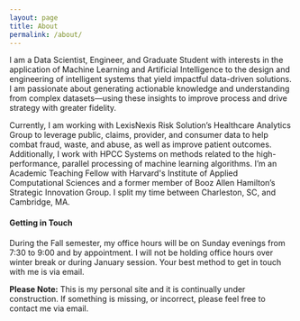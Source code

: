 ```yaml
---
layout: page
title: About
permalink: /about/
---
```


I am a Data Scientist, Engineer, and Graduate Student with interests in the application of Machine Learning and Artificial Intelligence to the design and engineering of intelligent systems that yield impactful data-driven solutions. I am passionate about generating actionable knowledge and understanding from complex datasets—using these insights to improve process and drive strategy with greater fidelity. 

Currently, I am working with LexisNexis Risk Solution’s Healthcare Analytics Group to leverage public, claims, provider, and consumer data to help combat fraud, waste, and abuse, as well as improve patient outcomes. Additionally, I work with HPCC Systems on methods related to the high-performance, parallel processing of machine learning algorithms. I’m an Academic Teaching Fellow with Harvard's Institute of Applied Computational Sciences and a former member of Booz Allen Hamilton’s Strategic Innovation Group. I split my time between Charleston, SC, and Cambridge, MA. 

#### Getting in Touch
During the Fall semester, my office hours will be on Sunday evenings from 7:30 to 9:00 and by appointment. I will not be holding office hours over winter break or during January session. Your best method to get in touch with me is via email.

**Please Note:** This is my personal site and it is continually under construction. If something is missing, or incorrect, please feel free to contact me via email.